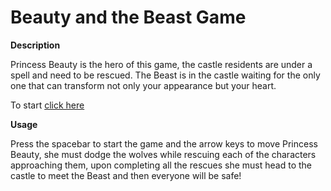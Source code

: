 # Beauty and the Beast Game


**Description**

Princess Beauty is the hero of this game, the castle residents are under a spell and need to be rescued. The Beast is in the castle waiting for the only one that can transform not only your appearance but your heart.

To start [click here](https://joycevillarroel.github.io/Beauty-and-the-beast-game/)


**Usage**

Press the spacebar to start the game and the arrow keys to move Princess Beauty, she must dodge the wolves while rescuing each of the characters approaching them, upon completing all the rescues she must head to the castle to meet the Beast and then everyone will be safe!
